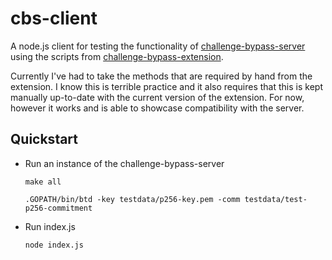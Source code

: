 # cbs-client

A node.js client for testing the functionality of [challenge-bypass-server](https://github.com/privacypass/challenge-bypass-server) using the scripts from [challenge-bypass-extension](https://github.com/privacypass/challenge-bypass-extension).

Currently I've had to take the methods that are required by hand from the extension. I know this is terrible practice and it also requires that this is kept manually up-to-date with the current version of the extension. For now, however it works and is able to showcase compatibility with the server.

## Quickstart

- Run an instance of the challenge-bypass-server

	```
	make all

	.GOPATH/bin/btd -key testdata/p256-key.pem -comm testdata/test-p256-commitment
	```

- Run index.js

	```
	node index.js
	```

